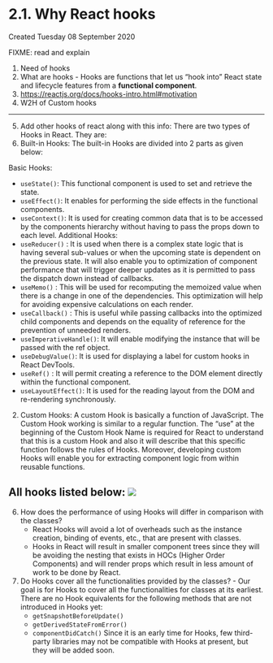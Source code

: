 # 2.1. Why React hooks
Created Tuesday 08 September 2020

FIXME: read and explain
1. Need of hooks
2. What are hooks - Hooks are functions that let us “hook into” React state and lifecycle features from a **functional component**.
3. https://reactjs.org/docs/hooks-intro.html#motivation
4. W2H of Custom hooks
---
5. Add other hooks of react along with this info:
There are two types of Hooks in React. They are:
1. Built-in Hooks: The built-in Hooks are divided into 2 parts as given below:

Basic Hooks:
- `useState()`: This functional component is used to set and retrieve the state.
- `useEffect()`: It enables for performing the side effects in the functional components.
- `useContext()`: It is used for creating common data that is to be accessed by the components hierarchy without having to pass the props down to each level.
Additional Hooks:
- `useReducer()` : It is used when there is a complex state logic that is having several sub-values or when the upcoming state is dependent on the previous state. It will also enable you to optimization of component performance that will trigger deeper updates as it is permitted to pass the dispatch down instead of callbacks.
- `useMemo()` : This will be used for recomputing the memoized value when there is a change in one of the dependencies. This optimization will help for avoiding expensive calculations on each render.
- `useCallback()` : This is useful while passing callbacks into the optimized child components and depends on the equality of reference for the prevention of unneeded renders.
- `useImperativeHandle()`:  It will enable modifying the instance that will be passed with the ref object.
- `useDebugValue()`: It is used for displaying a label for custom hooks in React DevTools.
- `useRef()` : It will permit creating a reference to the DOM element directly within the functional component.
- `useLayoutEffect()`: It is used for the reading layout from the DOM and re-rendering synchronously.
2. Custom Hooks: A custom Hook is basically a function of JavaScript. The Custom Hook working is similar to a regular function. The “use” at the beginning of the Custom Hook Name is required for React to understand that this is a custom Hook and also it will describe that this specific function follows the rules of Hooks. Moreover, developing custom Hooks will enable you for extracting component logic from within reusable functions.

All hooks listed below:
![](Pasted_image_20220530023311.png)
---
6. How does the performance of using Hooks will differ in comparison with the classes?
   - React Hooks will avoid a lot of overheads such as the instance creation, binding of events, etc., that are present with classes.
   - Hooks in React will result in smaller component trees since they will be avoiding the nesting that exists in HOCs (Higher Order Components) and will render props which result in less amount of work to be done by React.
7. Do Hooks cover all the functionalities provided by the classes? - Our goal is for Hooks to cover all the functionalities for classes at its earliest. There are no Hook equivalents for the following methods that are not introduced in Hooks yet:
	- `getSnapshotBeforeUpdate()`
	- `getDerivedStateFromError()`
	- `componentDidCatch()`
    Since it is an early time for Hooks, few third-party libraries may not be compatible with Hooks at present, but they will be added soon.